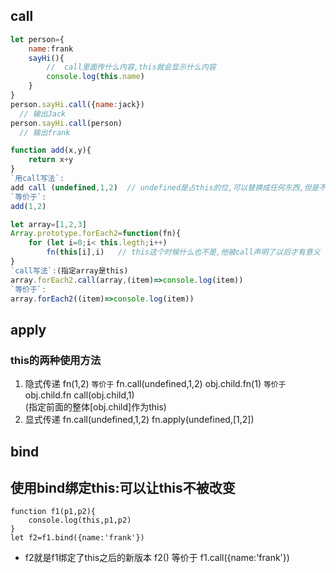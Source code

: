 ## call

```js
let person={
    name:frank
    sayHi(){
        //  call里面传什么内容,this就会显示什么内容
        console.log(this.name)
    }
}
person.sayHi.call({name:jack})
  // 输出Jack
person.sayHi.call(person)
  // 输出frank
```


<!-- 例1 -->
```js
function add(x,y){
    return x+y
}
`用call写法`:
add call (undefined,1,2)  // undefined是占this的位,可以替换成任何东西,但是不能没有
`等价于`:
add(1,2)
```


<!-- 例2 -->
```js
let array=[1,2,3]
Array.prototype.forEach2=function(fn){
    for (let i=0;i< this.legth;i++)
        fn(this[i],i)   // this这个时候什么也不是,他被call声明了以后才有意义
}
`call写法`:(指定array是this)  
array.forEach2.call(array,(item)=>console.log(item))
`等价于`:
array.forEach2((item)=>console.log(item))
```



## apply

### this的两种使用方法
1. 隐式传递
   fn(1,2) `等价于` fn.call(undefined,1,2)
   obj.child.fn(1) `等价于` obj.child.fn call(obj.child,1)      
    (指定前面的整体[obj.child]作为this)
2. 显式传递
   fn.call(undefined,1,2)
   fn.apply(undefined,[1,2])



## bind

## 使用bind绑定this:可以让this不被改变
```JS
function f1(p1,p2){
    console.log(this,p1,p2)
}
let f2=f1.bind({name:'frank'})
```
* f2就是f1绑定了this之后的新版本
  f2() 等价于 f1.call({name:'frank'})